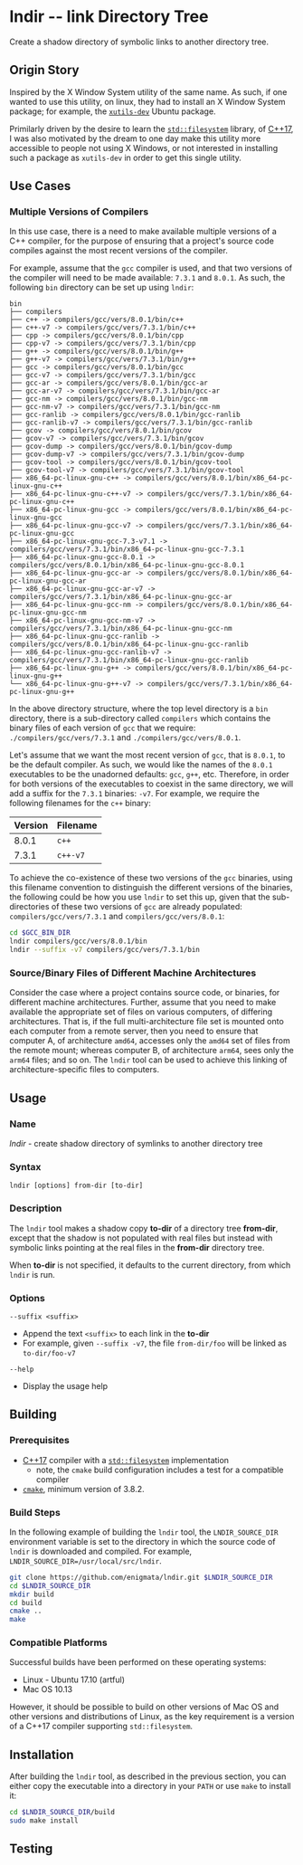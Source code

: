 # lndir -- link Directory Tree

Create a shadow directory of symbolic links to another directory tree.

## Origin Story

Inspired by the X Window System utility of the same name. As such,
if one wanted to use this utility, on linux, they had to install
an X Window System package; for example, the
[`xutils-dev`](https://packages.ubuntu.com/artful/amd64/xutils-dev/filelist)
Ubuntu package.

Primilarly driven by the desire to learn the
[`std::filesystem`](http://en.cppreference.com/w/cpp/filesystem)
library, of [C++17](https://en.wikipedia.org/wiki/C%2B%2B17), I
was also motivated by the dream to one day make this utility
more accessible to people not using X Windows, or not interested
in installing such a package as `xutils-dev` in order to get
this single utility.

## Use Cases

### Multiple Versions of Compilers

In this use case, there is a need to make available multiple versions
of a C++ compiler, for the purpose of ensuring that a project's
source code compiles against the most recent versions of the compiler.

For example, assume that the `gcc` compiler is used, and that two
versions of the compiler will need to be made available: `7.3.1` and
`8.0.1`. As such, the following `bin` directory can be set up using `lndir`:

```
bin
├── compilers
├── c++ -> compilers/gcc/vers/8.0.1/bin/c++
├── c++-v7 -> compilers/gcc/vers/7.3.1/bin/c++
├── cpp -> compilers/gcc/vers/8.0.1/bin/cpp
├── cpp-v7 -> compilers/gcc/vers/7.3.1/bin/cpp
├── g++ -> compilers/gcc/vers/8.0.1/bin/g++
├── g++-v7 -> compilers/gcc/vers/7.3.1/bin/g++
├── gcc -> compilers/gcc/vers/8.0.1/bin/gcc
├── gcc-v7 -> compilers/gcc/vers/7.3.1/bin/gcc
├── gcc-ar -> compilers/gcc/vers/8.0.1/bin/gcc-ar
├── gcc-ar-v7 -> compilers/gcc/vers/7.3.1/bin/gcc-ar
├── gcc-nm -> compilers/gcc/vers/8.0.1/bin/gcc-nm
├── gcc-nm-v7 -> compilers/gcc/vers/7.3.1/bin/gcc-nm
├── gcc-ranlib -> compilers/gcc/vers/8.0.1/bin/gcc-ranlib
├── gcc-ranlib-v7 -> compilers/gcc/vers/7.3.1/bin/gcc-ranlib
├── gcov -> compilers/gcc/vers/8.0.1/bin/gcov
├── gcov-v7 -> compilers/gcc/vers/7.3.1/bin/gcov
├── gcov-dump -> compilers/gcc/vers/8.0.1/bin/gcov-dump
├── gcov-dump-v7 -> compilers/gcc/vers/7.3.1/bin/gcov-dump
├── gcov-tool -> compilers/gcc/vers/8.0.1/bin/gcov-tool
├── gcov-tool-v7 -> compilers/gcc/vers/7.3.1/bin/gcov-tool
├── x86_64-pc-linux-gnu-c++ -> compilers/gcc/vers/8.0.1/bin/x86_64-pc-linux-gnu-c++
├── x86_64-pc-linux-gnu-c++-v7 -> compilers/gcc/vers/7.3.1/bin/x86_64-pc-linux-gnu-c++
├── x86_64-pc-linux-gnu-gcc -> compilers/gcc/vers/8.0.1/bin/x86_64-pc-linux-gnu-gcc
├── x86_64-pc-linux-gnu-gcc-v7 -> compilers/gcc/vers/7.3.1/bin/x86_64-pc-linux-gnu-gcc
├── x86_64-pc-linux-gnu-gcc-7.3-v7.1 -> compilers/gcc/vers/7.3.1/bin/x86_64-pc-linux-gnu-gcc-7.3.1
├── x86_64-pc-linux-gnu-gcc-8.0.1 -> compilers/gcc/vers/8.0.1/bin/x86_64-pc-linux-gnu-gcc-8.0.1
├── x86_64-pc-linux-gnu-gcc-ar -> compilers/gcc/vers/8.0.1/bin/x86_64-pc-linux-gnu-gcc-ar
├── x86_64-pc-linux-gnu-gcc-ar-v7 -> compilers/gcc/vers/7.3.1/bin/x86_64-pc-linux-gnu-gcc-ar
├── x86_64-pc-linux-gnu-gcc-nm -> compilers/gcc/vers/8.0.1/bin/x86_64-pc-linux-gnu-gcc-nm
├── x86_64-pc-linux-gnu-gcc-nm-v7 -> compilers/gcc/vers/7.3.1/bin/x86_64-pc-linux-gnu-gcc-nm
├── x86_64-pc-linux-gnu-gcc-ranlib -> compilers/gcc/vers/8.0.1/bin/x86_64-pc-linux-gnu-gcc-ranlib
├── x86_64-pc-linux-gnu-gcc-ranlib-v7 -> compilers/gcc/vers/7.3.1/bin/x86_64-pc-linux-gnu-gcc-ranlib
├── x86_64-pc-linux-gnu-g++ -> compilers/gcc/vers/8.0.1/bin/x86_64-pc-linux-gnu-g++
└── x86_64-pc-linux-gnu-g++-v7 -> compilers/gcc/vers/7.3.1/bin/x86_64-pc-linux-gnu-g++
```

In the above directory structure, where the top level directory is a `bin`
directory, there is a sub-directory called `compilers` which contains the
binary files of each version of `gcc` that we require:
`./compilers/gcc/vers/7.3.1` and `./compilers/gcc/vers/8.0.1`.

Let's assume that we want the most recent version of `gcc`, that is `8.0.1`,
to be the default compiler. As such, we would like the names of the `8.0.1`
executables to be the unadorned defaults:  `gcc`, `g++`, etc. Therefore,
in order for both versions of the executables to coexist in the same directory,
we will add a suffix for the `7.3.1` binaries: `-v7`. For example, we require
the following filenames for the `c++` binary:

Version | Filename
--------|---------
8.0.1   | `c++`
7.3.1   | `c++-v7`

To achieve the co-existence of these two versions of the `gcc` binaries,
using this filename convention to distinguish the different versions of
the binaries, the following could be how you use `lndir` to set this
up, given that the sub-directories of these two versions of `gcc` are
already populated:  `compilers/gcc/vers/7.3.1` and `compilers/gcc/vers/8.0.1`:

```bash
cd $GCC_BIN_DIR
lndir compilers/gcc/vers/8.0.1/bin
lndir --suffix -v7 compilers/gcc/vers/7.3.1/bin
```

### Source/Binary Files of Different Machine Architectures

Consider the case where a project contains source code, or binaries, for
different machine architectures. Further, assume that you need to make
available the appropriate set of files on various computers, of differing
architectures. That is, if the full multi-architecture file set is mounted
onto each computer from a remote server, then you need to ensure that
computer A, of architecture `amd64`, accesses only the `amd64` set of files
from the remote mount; whereas computer B, of architecture `arm64`, sees
only the `arm64` files; and so on. The `lndir` tool can be used to achieve
this linking of architecture-specific files to computers.

## Usage

### Name

_lndir_ - create shadow directory of symlinks to another directory tree

### Syntax

```
lndir [options] from-dir [to-dir]
```

### Description

The `lndir` tool makes a shadow copy **to-dir** of a directory tree
**from-dir**, except that the shadow is not populated with real files
but instead with symbolic links pointing at the real files in the
**from-dir** directory tree.

When **to-dir** is not specified, it defaults to the current directory,
from which `lndir` is run.

### Options

`--suffix <suffix>`

* Append the text `<suffix>` to each link in the **to-dir**
* For example, given `--suffix -v7`, the file `from-dir/foo` will be linked as `to-dir/foo-v7`

`--help`

* Display the usage help

## Building

### Prerequisites

* [C++17](https://en.wikipedia.org/wiki/C%2B%2B17) compiler with a [`std::filesystem`](http://en.cppreference.com/w/cpp/filesystem) implementation
    * note, the `cmake` build configuration includes a test for a compatible compiler
* [`cmake`](https://cmake.org), minimum version of 3.8.2.

### Build Steps

In the following example of building the `lndir` tool, the `LNDIR_SOURCE_DIR`
environment variable is set to the directory in which the source code of
`lndir` is downloaded and compiled. For example, `LNDIR_SOURCE_DIR=/usr/local/src/lndir`.

```bash
git clone https://github.com/enigmata/lndir.git $LNDIR_SOURCE_DIR
cd $LNDIR_SOURCE_DIR
mkdir build
cd build
cmake ..
make
```

### Compatible Platforms

Successful builds have been performed on these operating systems:

* Linux - Ubuntu 17.10 (artful)
* Mac OS 10.13

However, it should be possible to build on other versions of Mac OS and
other versions and distributions of Linux, as the key requirement is
a version of a C++17 compiler supporting `std::filesystem`.

## Installation

After building the `lndir` tool, as described in the previous section, you
can either copy the executable into a directory in your `PATH` or use
`make` to install it:

```bash
cd $LNDIR_SOURCE_DIR/build
sudo make install
```

## Testing

